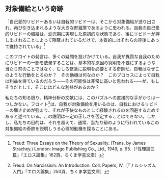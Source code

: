 ## 対象備給という奇跡 
<!-- THE MIRACLE OF OBJECT CATHEXIS -->

「自己愛的リビドーあるいは自我的リビドーは、そこから対象備給<!-- cathexis -->が送り出され、再び引き込まれるような大きな貯蔵庫であるように思われる。自我の自己愛的リビドーの備給は、幼児期に実現した原初的な状態であり、後にリビドーが押し出されることによって隠蔽されているだけで、本質的にはそれらの背後にあって維持されている」[^1]
<!-- 'Narcissistic or ego libido seems to be the great reservoir from which the object cathexes are sent out and into which they are withdrawn once more; the narcissistic libidinal cathexis of the ego is the original state of things, realized in earliest childhood, and is merely screened by the later extrusions of libido, but 1 in essentials persists behind them.' -->

[^1]: Freud: Three Essays on the Theory of Sexuality. (Trans. by James Strachey.) London: Imago Publishing Co., Ltd., 1949, p. 95.〔「性理論三篇」『エロス論集』162頁、ちくま学芸文庫<!-- 「性理論のための三編」『フロイト全集6』岩波書店 -->〕

このフロイトの発言は、多くの疑問を投げかけている。自我が異質な自我のためにリビドーの一部を放棄することは、基本的な原因の究明を不要にするような当たり前のことではなく、むしろ緊急に説明を必要とする奇跡だ。自我はなぜこのような行動をとるのか？　その動機は何なのか？　このプロセスによって自我は利益を得ているのだろう——その可能性は非常に高いと思われる——が、もしそうだとして、そこにはどんな利益があるのか？
<!-- This statement of Freud raises a number of questions. That the ego relinquishes a part of its libido in favor of an alien ego is anything but a matter of course which would make superfluous inquiry into basic causes; rather is it a miracle which urgently requires explanation. Why does the ego act in this manner? What are its motives? Does it gain advantages by this process—as seems very likely—and if so, what advantages? -->

私たちの知る限り、精神分析の文献には、このパズルへの直接的な手がかりは一つしかない。フロイト[^2]は、自我が対象備給を用いるのは、自我におけるリビドーの堰き止めが強まり、それが不快なものとして経験されるのを回避するためであると述べている。この説明は一定の正しさを否定することはできない。しかし、私たちの目的は、それを超えて、通常、当たり前のように行われているこの対象備給の奇跡を説明しうる心理的動機を探ることにある。
<!-- As far as we know, there is in psychoanalytic literature only one direct clue to this puzzle: Freud2 says that the ego employs object cathexis in order to avoid an increased damming-up of the libido in the ego, which might be experienced as unpleasant. This explanation cannot be denied a certain degree of correctness. It is our purpose to investigate beyond this, and to seek the psychological motives which may explain this miracle of object cathexis which is ordinarily taken so much as a matter of course. -->

[^2]: Freud: On Narcissism: An Introduction. Coll. Papers, IV.〔「ナルシシズム入門」『エロス論集』250頁、ちくま学芸文庫<!-- ／「ナルシシズムの導入に向けて」『フロイト全集13』岩波書店 -->〕
